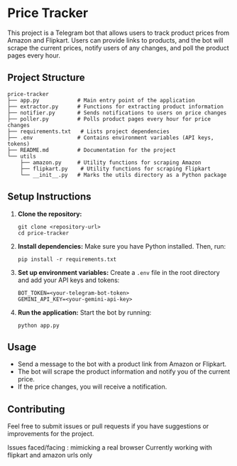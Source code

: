 # Price Tracker

This project is a Telegram bot that allows users to track product prices from Amazon and Flipkart. Users can provide links to products, and the bot will scrape the current prices, notify users of any changes, and poll the product pages every hour.

## Project Structure

```
price-tracker
├── app.py            # Main entry point of the application
├── extractor.py      # Functions for extracting product information
├── notifier.py       # Sends notifications to users on price changes
├── poller.py         # Polls product pages every hour for price changes
├── requirements.txt   # Lists project dependencies
├── .env              # Contains environment variables (API keys, tokens)
├── README.md         # Documentation for the project
└── utils
    ├── amazon.py     # Utility functions for scraping Amazon
    ├── flipkart.py    # Utility functions for scraping Flipkart
    └── __init__.py   # Marks the utils directory as a Python package
```

## Setup Instructions

1. **Clone the repository:**

   ```
   git clone <repository-url>
   cd price-tracker
   ```

2. **Install dependencies:**
   Make sure you have Python installed. Then, run:

   ```
   pip install -r requirements.txt
   ```

3. **Set up environment variables:**
   Create a `.env` file in the root directory and add your API keys and tokens:

   ```
   BOT_TOKEN=<your-telegram-bot-token>
   GEMINI_API_KEY=<your-gemini-api-key>
   ```

4. **Run the application:**
   Start the bot by running:
   ```
   python app.py
   ```

## Usage

- Send a message to the bot with a product link from Amazon or Flipkart.
- The bot will scrape the product information and notify you of the current price.
- If the price changes, you will receive a notification.

## Contributing

Feel free to submit issues or pull requests if you have suggestions or improvements for the project.

Issues faced/facing :
mimicking a real browser
Currently working with flipkart and amazon urls only
